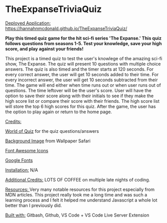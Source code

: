 # TheExpanseTriviaQuiz

<ins> Deployed Application:</ins> https://hannahnmcdonald.github.io/TheExpanseTriviaQuiz/

**Play this timed quiz game for the hit sci-fi series 'The Expanse.' This quiz follows questions from seasons 1-5. Test your knowledge, save your high score, and play against your friends!**

This project is a timed quiz to test the user's knowlege of the amazing sci-fi show, The Expanse. The quiz will present 10 questions with multiple choice answers. The quiz is also timed and the timer starts at 120 seconds. For every correct answer, the user will get 10 seconds added to their time. For every incorrect answer, the user will get 10 seconds subtracted from their time. The game will end either when time runs out or when user runs out of questions. The time leftover will be the user's score. User will have the option to save their score along with their initials to see if they make the high score list or compare their score with their friends. The high score list will store the top 6 high scores for this quiz. After the game, the user has the option to play again or return to the home page. 


<ins>Credits:</ins> 

[World of Quiz](https://world-of-quiz.com/the-expanse-knowledge-quiz/) for the quiz questions/answers

[Background Image](https://img.wallpapersafari.com/desktop/1280/1024/58/73/KPWYGC.png) from Wallpaper Safari
                    
[Font Awesome Icons](https://fontawesome.com/)
                    
[Google Fonts](https://fonts.google.com/)
  
<ins>Installation:</ins> N/A

<ins>Additional Credits:</ins> LOTS OF COFFEE on multiple late nights of coding.

<ins> Resources: </ins> Very many notable resources for this project especially from MDN articles. This project really took me a long time and was such a learning process and I felt it helped me understand Javascript a whole lot better than I previously did. 

<ins>Built with:</ins> Gitbash, Github, VS Code + VS Code Live Server Extension 
